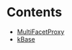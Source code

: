 

# Contents
- [MultiFacetProxy](MultiFacetProxy.sol/abstract.MultiFacetProxy.md)
- [kBase](kBase.sol/contract.kBase.md)
